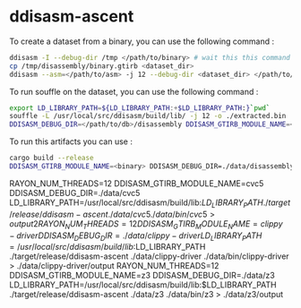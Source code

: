 
# ddisasm-ascent

To create a dataset from a binary, you can use the following command :
```bash
ddisasm -I --debug-dir /tmp </path/to/binary> # wait this this command to finish or throw an error
cp /tmp/disassembly/binary.gtirb <dataset_dir>
ddisasm --asm=</path/to/asm> -j 12 --debug-dir <dataset_dir> </path/to/binary>
```

To run souffle on the dataset, you can use the following command :
```bash
export LD_LIBRARY_PATH=${LD_LIBRARY_PATH:+$LD_LIBRARY_PATH:}`pwd`
souffle -L /usr/local/src/ddisasm/build/lib/ -j 12 -o ./extracted.bin ./ddisasm.dl
DDISASM_DEBUG_DIR=</path/to/db>/disassembly DDISASM_GTIRB_MODULE_NAME=<binary> /usr/bin/time -v ./extracted.bin -j 16  -F </path/to/db>/disassembly -D </path/to/result>
```

To run this artifacts you can use :
```bash
cargo build --release
DDISASM_GTIRB_MODULE_NAME=<binary> DDISASM_DEBUG_DIR=./data/disassembly/ LD_LIBRARY_PATH=/usr/local/src/ddisasm/build/lib:$LD_LIBRARY_PATH ./target/release/ddisasm-ascent ./data </path/to/binary>
```


RAYON_NUM_THREADS=12 DDISASM_GTIRB_MODULE_NAME=cvc5 DDISASM_DEBUG_DIR=./data/cvc5 LD_LIBRARY_PATH=/usr/local/src/ddisasm/build/lib:$LD_LIBRARY_PATH ./target/release/ddisasm-ascent ./data/cvc5 ./data/bin/cvc5 > output2
RAYON_NUM_THREADS=12 DDISASM_GTIRB_MODULE_NAME=clippy-driver DDISASM_DEBUG_DIR=./data/clippy-driver LD_LIBRARY_PATH=/usr/local/src/ddisasm/build/lib:$LD_LIBRARY_PATH ./target/release/ddisasm-ascent ./data/clippy-driver ./data/bin/clippy-driver > ./data/clippy-driver/output
RAYON_NUM_THREADS=12 DDISASM_GTIRB_MODULE_NAME=z3 DDISASM_DEBUG_DIR=./data/z3 LD_LIBRARY_PATH=/usr/local/src/ddisasm/build/lib:$LD_LIBRARY_PATH ./target/release/ddisasm-ascent ./data/z3 ./data/bin/z3 > ./data/z3/output
